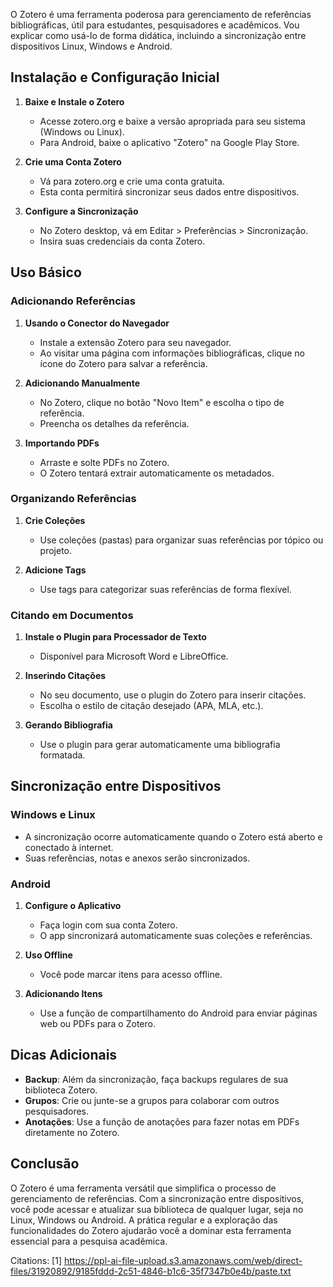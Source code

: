 O Zotero é uma ferramenta poderosa para gerenciamento de referências bibliográficas, útil para estudantes, pesquisadores e acadêmicos. Vou explicar como usá-lo de forma didática, incluindo a sincronização entre dispositivos Linux, Windows e Android.

## Instalação e Configuração Inicial

1. **Baixe e Instale o Zotero**
   - Acesse zotero.org e baixe a versão apropriada para seu sistema (Windows ou Linux).
   - Para Android, baixe o aplicativo "Zotero" na Google Play Store.

2. **Crie uma Conta Zotero**
   - Vá para zotero.org e crie uma conta gratuita.
   - Esta conta permitirá sincronizar seus dados entre dispositivos.

3. **Configure a Sincronização**
   - No Zotero desktop, vá em Editar > Preferências > Sincronização.
   - Insira suas credenciais da conta Zotero.

## Uso Básico

### Adicionando Referências

1. **Usando o Conector do Navegador**
   - Instale a extensão Zotero para seu navegador.
   - Ao visitar uma página com informações bibliográficas, clique no ícone do Zotero para salvar a referência.

2. **Adicionando Manualmente**
   - No Zotero, clique no botão "Novo Item" e escolha o tipo de referência.
   - Preencha os detalhes da referência.

3. **Importando PDFs**
   - Arraste e solte PDFs no Zotero.
   - O Zotero tentará extrair automaticamente os metadados.

### Organizando Referências

1. **Crie Coleções**
   - Use coleções (pastas) para organizar suas referências por tópico ou projeto.

2. **Adicione Tags**
   - Use tags para categorizar suas referências de forma flexível.

### Citando em Documentos

1. **Instale o Plugin para Processador de Texto**
   - Disponível para Microsoft Word e LibreOffice.

2. **Inserindo Citações**
   - No seu documento, use o plugin do Zotero para inserir citações.
   - Escolha o estilo de citação desejado (APA, MLA, etc.).

3. **Gerando Bibliografia**
   - Use o plugin para gerar automaticamente uma bibliografia formatada.

## Sincronização entre Dispositivos

### Windows e Linux

- A sincronização ocorre automaticamente quando o Zotero está aberto e conectado à internet.
- Suas referências, notas e anexos serão sincronizados.

### Android

1. **Configure o Aplicativo**
   - Faça login com sua conta Zotero.
   - O app sincronizará automaticamente suas coleções e referências.

2. **Uso Offline**
   - Você pode marcar itens para acesso offline.

3. **Adicionando Itens**
   - Use a função de compartilhamento do Android para enviar páginas web ou PDFs para o Zotero.

## Dicas Adicionais

- **Backup**: Além da sincronização, faça backups regulares de sua biblioteca Zotero.
- **Grupos**: Crie ou junte-se a grupos para colaborar com outros pesquisadores.
- **Anotações**: Use a função de anotações para fazer notas em PDFs diretamente no Zotero.

## Conclusão

O Zotero é uma ferramenta versátil que simplifica o processo de gerenciamento de referências. Com a sincronização entre dispositivos, você pode acessar e atualizar sua biblioteca de qualquer lugar, seja no Linux, Windows ou Android. A prática regular e a exploração das funcionalidades do Zotero ajudarão você a dominar esta ferramenta essencial para a pesquisa acadêmica.

Citations:
[1] https://ppl-ai-file-upload.s3.amazonaws.com/web/direct-files/31920892/9185fddd-2c51-4846-b1c6-35f7347b0e4b/paste.txt